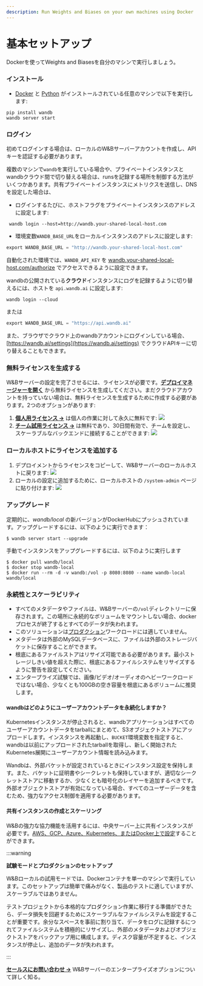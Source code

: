 ```yaml
---
description: Run Weights and Biases on your own machines using Docker
---
```


# 基本セットアップ

Dockerを使ってWeights and Biasesを自分のマシンで実行しましょう。

### インストール

- [Docker](https://www.docker.com) と [Python](https://www.python.org) がインストールされている任意のマシンで以下を実行します:

```
pip install wandb
wandb server start
```

### ログイン

初めてログインする場合は、ローカルのW&Bサーバーアカウントを作成し、APIキーを認証する必要があります。

複数のマシンで`wandb`を実行している場合や、プライベートインスタンスとwandbクラウド間で切り替える場合は、runsを記録する場所を制御する方法がいくつかあります。共有プライベートインスタンスにメトリクスを送信し、DNSを設定した場合は、

- ログインするたびに、ホストフラグをプライベートインスタンスのアドレスに設定します:

```
 wandb login --host=http://wandb.your-shared-local-host.com
```

- 環境変数`WANDB_BASE_URL`をローカルインスタンスのアドレスに設定します:
```python
export WANDB_BASE_URL = "http://wandb.your-shared-local-host.com"
```

自動化された環境では、`WANDB_API_KEY` を [wandb.your-shared-local-host.com/authorize](http://wandb.your-shared-local-host.com/authorize) でアクセスできるように設定できます。

wandbの公開されている**クラウド**インスタンスにログを記録するように切り替えるには、ホストを `api.wandb.ai` に設定します:

```
wandb login --cloud
```

または

```python
export WANDB_BASE_URL = "https://api.wandb.ai"
```

また、ブラウザでクラウド上のwandbアカウントにログインしている場合、[https://wandb.ai/settings](https://wandb.ai/settings) でクラウドAPIキーに切り替えることもできます。

### 無料ライセンスを生成する

W&Bサーバーの設定を完了させるには、ライセンスが必要です。[**デプロイマネージャーを開く**](https://deploy.wandb.ai/deploy) から無料ライセンスを生成してください。まだクラウドアカウントを持っていない場合は、無料ライセンスを生成するために作成する必要があります。2つのオプションがあります:

1. [**個人用ライセンス ->**](https://deploy.wandb.ai/deploy) は個人の作業に対して永久に無料です: ![](/images/hosting/personal_license.png)
2. [**チーム試用ライセンス ->**](https://deploy.wandb.ai/deploy) は無料であり、30日間有効で、チームを設定し、スケーラブルなバックエンドに接続することができます: ![](/images/hosting/team_trial_license.png)

### ローカルホストにライセンスを追加する

1. デプロイメントからライセンスをコピーして、W&Bサーバーのローカルホストに戻ります: ![](/images/hosting/add_license_local_host.png)
2. ローカルの設定に追加するために、ローカルホストの `/system-admin` ページに貼り付けます:
   ![](@site/static/images/hosting/License.gif)
### アップグレード

定期的に、_wandb/local_ の新バージョンがDockerHubにプッシュされています。アップグレードするには、以下のように実行できます：

```shell
$ wandb server start --upgrade
```

手動でインスタンスをアップグレードするには、以下のように実行します

```shell
$ docker pull wandb/local
$ docker stop wandb-local
$ docker run --rm -d -v wandb:/vol -p 8080:8080 --name wandb-local wandb/local
```

### 永続性とスケーラビリティ

- すべてのメタデータやファイルは、W&Bサーバーの`/vol`ディレクトリーに保存されます。この場所に永続的なボリュームをマウントしない場合、dockerプロセスが終了するとすべてのデータが失われます。
- このソリューションは[プロダクション](/guides/hosting/hosting-options)ワークロードには適していません。
- メタデータは外部のMySQLデータベースに、ファイルは外部のストレージバケットに保存することができます。
- 根底にあるファイルストアはリサイズ可能である必要があります。最小ストレージしきい値を超えた際に、根底にあるファイルシステムをリサイズするように警告を設定してください。
- エンタープライズ試験では、画像/ビデオ/オーディオのヘビーワークロードではない場合、少なくとも100GBの空き容量を根底にあるボリュームに推奨します。

#### wandbはどのようにユーザーアカウントデータを永続化しますか？

Kubernetesインスタンスが停止されると、wandbアプリケーションはすべてのユーザーアカウントデータをtarballにまとめて、S3オブジェクトストアにアップロードします。インスタンスを再起動し、`BUCKET`環境変数を指定すると、wandbは以前にアップロードされたtarballを取得し、新しく開始されたKubernetes展開にユーザーアカウント情報を読み込みます。

Wandbは、外部バケットが設定されているときにインスタンス設定を保持します。また、バケットに証明書やシークレットも保持していますが、適切なシークレットストアに移動するか、少なくとも暗号化のレイヤーを追加するべきです。外部オブジェクトストアが有効になっている場合、すべてのユーザーデータを含むため、強力なアクセス制御を適用する必要があります。
#### 共有インスタンスの作成とスケーリング

W&Bの強力な協力機能を活用するには、中央サーバー上に共有インスタンスが必要です。[AWS、GCP、Azure、Kubernetes、またはDocker上で設定](/guides/hosting/hosting-options)することができます。

:::warning

**試験モードとプロダクションのセットアップ**

W&Bローカルの試用モードでは、Dockerコンテナを単一のマシンで実行しています。このセットアップは簡単で痛みがなく、製品のテストに適していますが、スケーラブルではありません。

テストプロジェクトから本格的なプロダクション作業に移行する準備ができたら、データ損失を回避するためにスケーラブルなファイルシステムを設定することが重要です。余分なスペースを事前に割り当て、データをログに記録するにつれてファイルシステムを積極的にリサイズし、外部のメタデータおよびオブジェクトストアをバックアップ用に構成します。ディスク容量が不足すると、インスタンスが停止し、追加のデータが失われます。

:::

[**セールスにお問い合わせ -**](https://wandb.ai/site/local-contact)**>** W&Bサーバーのエンタープライズオプションについて詳しく知る。